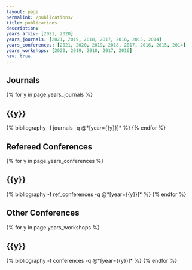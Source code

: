 ```yaml
---
layout: page
permalink: /publications/
title: publications
description: 
years_arxiv: [2021, 2020]
years_journals: [2021, 2019, 2018, 2017, 2016, 2015, 2014]
years_conferences: [2021, 2020, 2019, 2018, 2017, 2016, 2015, 2014]
years_workshops: [2020, 2019, 2018, 2017, 2016]
nav: true
---
```


## Journals

<div class="publications">

{% for y in page.years_journals %}
  <h2 class="year">{{y}}</h2>
  {% bibliography -f journals -q @*[year={{y}}]* %}
{% endfor %}

</div>


## Refereed Conferences

<div class="publications">

{% for y in page.years_conferences %}
  <h2 class="year">{{y}}</h2>
  {% bibliography -f ref_conferences -q @*[year={{y}}]* %}
{% endfor %}

</div>


## Other Conferences

<div class="publications">


{% for y in page.years_workshops %}
  <h2 class="year">{{y}}</h2>
  {% bibliography -f conferences -q @*[year={{y}}]* %}
{% endfor %}

</div>
